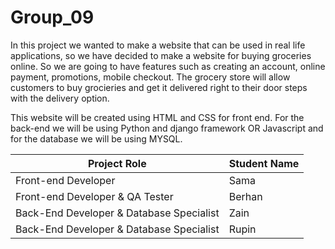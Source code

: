 # Group_09

In this project we wanted to make a website that can be used in real life applications, so we have decided to make a website for buying groceries online. So we are going to have features such as creating an account, online payment, promotions, mobile checkout. The grocery store will allow customers to buy grocieries and get it delivered right to their door steps with the delivery option.

This website will be created using HTML and CSS for front end. For the back-end we will be using Python and django framework OR Javascript and for the database we will be using MYSQL.

| Project Role                             | Student Name |
| ---------------------------------------- | ------------ |
| Front-end Developer                      | Sama         |
| Front-end Developer & QA Tester          | Berhan       |
| Back-End Developer & Database Specialist | Zain         |
| Back-End Developer & Database Specialist | Rupin        |
